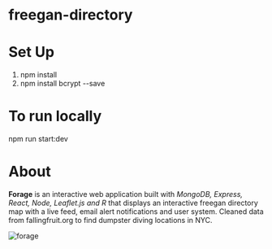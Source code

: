 # freegan-directory

# Set Up
1. npm install
2. npm install bcrypt --save

# To run locally
npm run start:dev

# About
**Forage** is an interactive web application built with *MongoDB, Express, React, Node, Leaflet.js and R* that displays an interactive freegan directory map with a live feed, email alert notifications and user system. Cleaned data from fallingfruit.org to find dumpster diving locations in NYC. 

![forage](http://embarnardshao.com/pics/code/forage.png)
